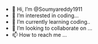 - 👋 Hi, I’m @Soumyareddy1911
- 👀 I’m interested in coding...
- 🌱 I’m currently learning coding..
- 💞️ I’m looking to collaborate on  ...
- 📫 How to reach me ...

<!---
Soumyareddy1911/Soumyareddy1911 is a ✨ special ✨ repository because its `README.md` (this file) appears on your GitHub profile.
You can click the Preview link to take a look at your changes.
--->
